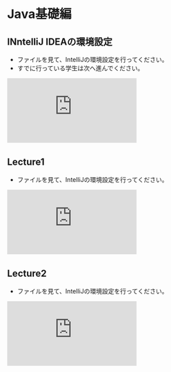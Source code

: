 # Java基礎編
## INntelliJ IDEAの環境設定
- ファイルを見て、IntelliJの環境設定を行ってください。
- すでに行っている学生は次へ進んでください。

![IntelliJ IDEAの環境設定](https://github.com/Shodaiki/2022prmna/blob/main/InteliJ%20IDEA%E3%81%AE%E7%92%B0%E5%A2%83%E8%A8%AD%E5%AE%9A.pdf)

## Lecture1
- ファイルを見て、IntelliJの環境設定を行ってください。

![Java基礎編Part1](https://github.com/Shodaiki/2022prmna/blob/main/10-11_java%E5%9F%BA%E7%A4%8E1.pdf)

## Lecture2
- ファイルを見て、IntelliJの環境設定を行ってください。

![Java基礎編Part2](https://github.com/Shodaiki/2022prmna/blob/main/10-11_java%E5%9F%BA%E7%A4%8E2.pdf)